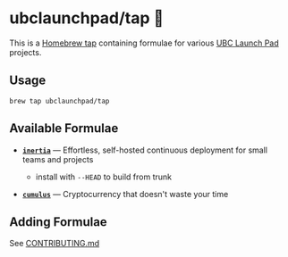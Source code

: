 # ubclaunchpad/tap 🍺

This is a [Homebrew tap](https://docs.brew.sh/Taps) containing formulae for
various [UBC Launch Pad](https://www.ubclaunchpad.com) projects.

## Usage

```
brew tap ubclaunchpad/tap
```

## Available Formulae

- [**`inertia`**](https://github.com/ubclaunchpad/inertia) — Effortless, self-hosted continuous deployment for small teams and projects
    - install with `--HEAD` to build from trunk

- [**`cumulus`**](https://github.com/ubclaunchpad/cumulus) — Cryptocurrency that doesn't waste your time

## Adding Formulae

See [CONTRIBUTING.md](https://github.com/ubclaunchpad/homebrew-tap/blob/master/CONTRIBUTING.md)
